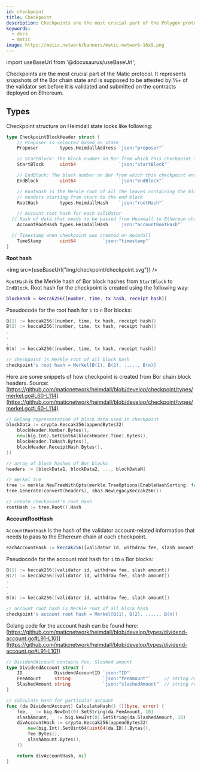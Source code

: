 ```yaml
---
id: checkpoint
title: Checkpoint
description: Checkpoints are the most crucial part of the Polygon protocol. It represents snapshots of the Bor chain state and is supposed to be attested by 2/3+ of the validator set before it is validated and submitted on the contracts deployed on Ethereum.
keywords:
  - docs
  - matic
image: https://matic.network/banners/matic-network-16x9.png
---
```


import useBaseUrl from '@docusaurus/useBaseUrl';

Checkpoints are the most crucial part of the Matic protocol. It represents snapshots of the Bor chain state and is supposed to be attested by ⅔+ of the validator set before it is validated and submitted on the contracts deployed on Ethereum.

## Types

Checkpoint structure on Heimdall state looks like following:

```go
type CheckpointBlockHeader struct {
    // Proposer is selected based on stake
    Proposer        types.HeimdallAddress `json:"proposer"`

    // StartBlock: The block number on Bor from which this checkpoint starts
    StartBlock      uint64                `json:"startBlock"`

    // EndBlock: The block number on Bor from which this checkpoint ends
    EndBlock        uint64                `json:"endBlock"`

    // RootHash is the Merkle root of all the leaves containing the block 
    // headers starting from start to the end block 
    RootHash        types.HeimdallHash    `json:"rootHash"`

    // Account root hash for each validator
  // Hash of data that needs to be passed from Heimdall to Ethereum chain like slashing, withdraw topup etc.
    AccountRootHash types.HeimdallHash    `json:"accountRootHash"`

  // Timestamp when checkpoint was created on Heimdall
    TimeStamp       uint64          `json:"timestamp"`
}
```

**Root hash**

<img src={useBaseUrl("img/checkpoint/checkpoint.svg")} />

`RootHash` is the Merkle hash of Bor block hashes from `StartBlock` to `EndBlock`. Root hash for the checkpoint is created using the following way:

```matlab
blockHash = keccak256([number, time, tx hash, receipt hash]) 
```

Pseudocode for the root hash for `1` to `n` Bor blocks:

```go
B(1) := keccak256([number, time, tx hash, receipt hash])
B(2) := keccak256([number, time, tx hash, receipt hash])
.
.
.
B(n) := keccak256([number, time, tx hash, receipt hash])

// checkpoint is Merkle root of all block hash
checkpoint's root hash = Merkel[B(1), B(2), ....., B(n)]
```

Here are some snippets of how checkpoint is created from Bor chain block headers. Source: [https://github.com/maticnetwork/heimdall/blob/develop/checkpoint/types/merkel.go#L60-L114](https://github.com/maticnetwork/heimdall/blob/develop/checkpoint/types/merkel.go#L60-L114)

```go
// Golang representation of block data used in checkpoint
blockData := crypto.Keccak256(appendBytes32(
    blockHeader.Number.Bytes(),
    new(big.Int).SetUint64(blockHeader.Time).Bytes(),
    blockHeader.TxHash.Bytes(),
    blockHeader.ReceiptHash.Bytes(),
))

// array of block hashes of Bor blocks
headers := [blockData1, blockData2, ..., blockDataN]

// merkel tre
tree := merkle.NewTreeWithOpts(merkle.TreeOptions{EnableHashSorting: false, DisableHashLeaves: true})
tree.Generate(convert(headers), sha3.NewLegacyKeccak256())

// create checkpoint's root hash
rootHash := tree.Root().Hash
```

**AccountRootHash**

`AccountRootHash` is the hash of the validator account-related information that needs to pass to the Ethereum chain at each checkpoint.

```jsx
eachAccountHash := keccak256([validator id, withdraw fee, slash amount])
```

Pseudocode for the account root hash for `1` to `n` Bor blocks:

```go
B(1) := keccak256([validator id, withdraw fee, slash amount])
B(2) := keccak256([validator id, withdraw fee, slash amount])
.
.
.
B(n) := keccak256([validator id, withdraw fee, slash amount])

// account root hash is Merkle root of all block hash
checkpoint's account root hash = Merkel[B(1), B(2), ....., B(n)]
```

Golang code for the account hash can be found here: [https://github.com/maticnetwork/heimdall/blob/develop/types/dividend-account.go#L91-L101](https://github.com/maticnetwork/heimdall/blob/develop/types/dividend-account.go#L91-L101)

```go
// DividendAccount contains Fee, Slashed amount
type DividendAccount struct {
    ID            DividendAccountID `json:"ID"`
    FeeAmount     string            `json:"feeAmount"`     // string representation of big.Int
    SlashedAmount string            `json:"slashedAmount"` // string representation of big.Int
}

// calculate hash for particular account
func (da DividendAccount) CalculateHash() ([]byte, error) {
    fee, _ := big.NewInt(0).SetString(da.FeeAmount, 10)
    slashAmount, _ := big.NewInt(0).SetString(da.SlashedAmount, 10)
    divAccountHash := crypto.Keccak256(appendBytes32(
        new(big.Int).SetUint64(uint64(da.ID)).Bytes(),
        fee.Bytes(),
        slashAmount.Bytes(),
    ))

    return divAccountHash, nil
}
```